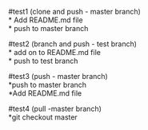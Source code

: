 #test1 (clone and push - master branch) <br>
    * Add README.md file <br>
    * push to master branch <br>

#test2 (branch and push - test branch) <br>
    * add on to README.md file <br>
    * push to test branch <br>

#test3 (push - master branch) <br>
    *push to master branch <br>
    *Add README.md file <br>

#test4 (pull -master branch) <br>
    *git checkout master